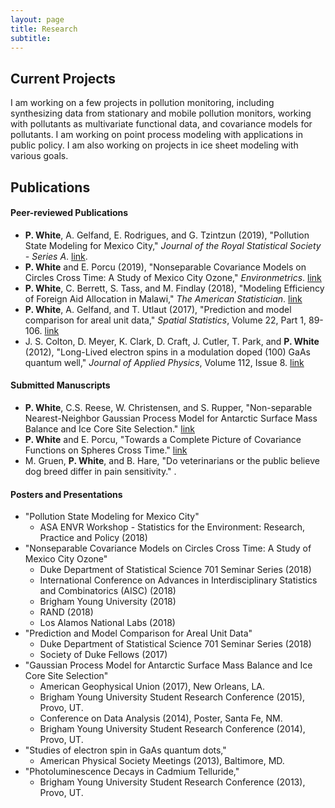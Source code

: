 ```yaml
---
layout: page
title: Research
subtitle:
---
```



## Current Projects

I am working on a few projects in pollution monitoring, including synthesizing data from stationary and mobile pollution monitors, working with pollutants as multivariate functional data, and covariance models for pollutants. I am working on point process modeling with applications in public policy. I am also working on projects in ice sheet modeling with various goals.

<!--- 
A. Alegria, E. Porcu, and **P. White**, "Space-Time Geostatistical Models with both Linear and Seasonal Temporal Components. Expected Submission: 2019.
**P. White** and A. Gelfand, "Multivariate Functional Factor Models with Time-varying Clustering." Expected Submission: 2019
**P. White**, A. Gelfand, and F. Li, "Model Comparison and Validation for Bayesian Hawkes Process Models." Expected Submission: 2019.
 **P. White**, A. Gelfand, and F. Li, "Bayesian Modeling for Generalized Evolutionary Point Processes." Expected Submission: 2019. 
 --->


## Publications

#### Peer-reviewed Publications
- **P. White**, A. Gelfand, E. Rodrigues, and G. Tzintzun (2019), "Pollution State Modeling for Mexico City," *Journal of the Royal Statistical Society - Series A*. [link](https://rss.onlinelibrary.wiley.com/doi/pdf/10.1111/rssa.12444).
- **P. White** and E. Porcu (2019), "Nonseparable Covariance Models on Circles Cross Time: A Study of Mexico City Ozone," *Environmetrics*. [link](https://onlinelibrary.wiley.com/doi/full/10.1002/env.2558)
- **P. White**, C. Berrett, S. Tass, and M. Findlay (2018), "Modeling Efficiency of Foreign Aid Allocation in Malawi," *The American Statistician*. [link](https://www.tandfonline.com/doi/full/10.1080/00031305.2018.1470032)
- **P. White**, A. Gelfand, and T. Utlaut (2017), "Prediction and model comparison for areal unit data," *Spatial Statistics*, Volume 22, Part 1, 89-106. [link](http://www.sciencedirect.com/science/article/pii/S2211675317301422)
- J. S. Colton, D. Meyer, K. Clark, D. Craft, J. Cutler, T. Park, and **P. White** (2012), "Long-Lived electron spins in a modulation doped (100) GaAs quantum well," *Journal of Applied Physics*, Volume 112, Issue 8. [link](http://aip.scitation.org/doi/abs/10.1063/1.4759320)

#### Submitted Manuscripts

- **P. White**, C.S. Reese, W. Christensen, and S. Rupper, "Non-separable Nearest-Neighbor Gaussian Process Model for Antarctic Surface Mass Balance and Ice Core Site Selection." [link](https://arxiv.org/abs/1807.05466)
- **P. White** and E. Porcu, "Towards a Complete Picture of Covariance Functions on Spheres Cross Time." [link](https://arxiv.org/abs/1807.04272)
- M. Gruen, **P. White**, and B. Hare, "Do veterinarians or the public believe dog breed differ in pain sensitivity." .

#### Posters and Presentations

- "Pollution State Modeling for Mexico City"
  - ASA ENVR Workshop - Statistics for the Environment: Research, Practice and Policy (2018)
- "Nonseparable Covariance Models on Circles Cross Time: A Study of Mexico City Ozone"
  - Duke Department of Statistical Science 701 Seminar Series (2018)
  - International Conference on Advances in Interdisciplinary Statistics and Combinatorics (AISC) (2018)
  - Brigham Young University (2018)
  - RAND (2018)
  - Los Alamos National Labs (2018)
- "Prediction and Model Comparison for Areal Unit Data"
  - Duke Department of Statistical Science 701 Seminar Series (2018)
  - Society of Duke Fellows (2017)
- "Gaussian Process Model for Antarctic Surface Mass Balance and Ice Core Site Selection" 
  - American Geophysical Union (2017), New Orleans, LA.
  - Brigham Young University Student Research Conference (2015),  Provo, UT.
  - Conference on Data Analysis (2014), Poster, Santa Fe, NM.
  - Brigham Young University Student Research Conference (2014), Provo, UT.
- "Studies of electron spin in GaAs quantum dots,"
  -  American Physical Society Meetings (2013), Baltimore, MD.
- "Photoluminescence Decays in Cadmium Telluride," 
  - Brigham Young University Student Research Conference (2013), Provo, UT.




